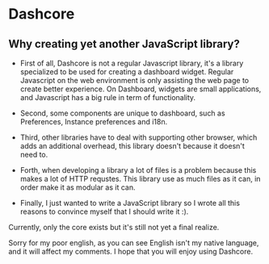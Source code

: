 Dashcore
========

Why creating yet another JavaScript library?
--------------------------------------------

*	First of all, Dashcore is not a regular Javascript library, it's a library specialized
	to be used for creating a dashboard widget. Regular Javascript on the web environment
	is only assisting the web page to create better experience. On Dashboard, widgets are
	small applications, and Javascript has a big rule in term of functionality.

*	Second, some components are unique to dashboard, such as Preferences, Instance preferences
    and i18n.

*	Third, other libraries have to deal with supporting other browser, which adds an additional 
    overhead, this library doesn't because it doesn't need to.

*	Forth, when developing a library a lot of files is a problem because this makes a lot
    of HTTP requstes. This library use as much files as it can, in order make it as modular as
    it can.

*	Finally, I just wanted to write  a JavaScript library so I wrote all this reasons to
	convince myself that I should write it :).

Currently, only the core exists but it's still not yet a final realize.

Sorry for my poor english, as you can see English isn't my native language, and it will
affect my comments. I hope that you will enjoy using Dashcore.